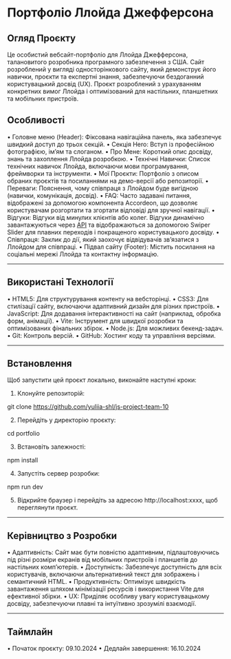 # Портфоліо Ллойда Джефферсона

## Огляд Проєкту

Це особистий вебсайт-портфоліо для Ллойда Джефферсона, талановитого розробника програмного забезпечення з США. Сайт розроблений у вигляді односторінкового сайту, який демонструє його навички, проєкти та експертні знання, забезпечуючи бездоганний користувацький досвід (UX). Проєкт розроблений з урахуванням конкретних вимог Ллойда і оптимізований для настільних, планшетних та мобільних пристроїв.

## Особливості

 • Головне меню (Header): Фіксована навігаційна панель, яка забезпечує швидкий доступ до трьох секцій.
 • Секція Hero: Вступ із професійною фотографією, ім’ям та слоганом.
 • Про Мене: Короткий опис досвіду, знань та захоплення Ллойда розробкою.
 • Технічні Навички: Список технічних навичок Ллойда, включаючи мови програмування, фреймворки та інструменти.
 • Мої Проєкти: Портфоліо з описом обраних проєктів та посиланнями на демо-версії або репозиторії.
 • Переваги: Пояснення, чому співпраця з Ллойдом буде вигідною (навички, комунікація, досвід).
 • FAQ: Часто задавані питання, відображені за допомогою компонента Accordeon, що дозволяє користувачам розгортати та згортати відповіді для зручної навігації.
 • Відгуки: Відгуки від минулих клієнтів або колег. Відгуки динамічно завантажуються через [API](https://portfolio-js.b.goit.study/api/reviews) та відображаються за допомогою Swiper Slider для плавних переходів і покращеного користувацького досвіду.
 • Співпраця: Заклик до дії, який заохочує відвідувачів зв’язатися з Ллойдом для співпраці.
 • Підвал сайту (Footer): Містить посилання на соціальні мережі Ллойда та контактну інформацію.

---

## Використані Технології

 • HTML5: Для структурування контенту на вебсторінці.
 • CSS3: Для стилізації сайту, включаючи адаптивний дизайн для різних пристроїв.
 • JavaScript: Для додавання інтерактивності на сайт (наприклад, обробка форм, анімації).
 • Vite: Інструмент для швидкої розробки та оптимізованих фінальних збірок.
 • Node.js: Для можливих бекенд-задач.
 • Git: Контроль версій.
 • GitHub: Хостинг коду та управління версіями.

---

## Встановлення

Щоб запустити цей проєкт локально, виконайте наступні кроки:

 1. Клонуйте репозиторій:

git clone https://github.com/yuliia-shl/js-project-team-10

 2. Перейдіть у директорію проєкту:

cd portfolio

 3. Встановіть залежності:

npm install

 4. Запустіть сервер розробки:

npm run dev

 5. Відкрийте браузер і перейдіть за адресою http://localhost:xxxx, щоб переглянути проєкт.

---

## Керівництво з Розробки

 • Адаптивність: Сайт має бути повністю адаптивним, підлаштовуючись під різні розміри екранів від мобільних пристроїв і планшетів до настільних комп’ютерів.
 • Доступність: Забезпечує доступність для всіх користувачів, включаючи альтернативний текст для зображень і семантичний HTML.
 • Продуктивність: Оптимізує швидкість завантаження шляхом мінімізації ресурсів і використання Vite для ефективної збірки.
 • UX: Приділяє особливу увагу користувацькому досвіду, забезпечуючи плавні та інтуїтивно зрозумілі взаємодії.

---

## Таймлайн

 • Початок проєкту: 09.10.2024
 • Дедлайн завершення: 16.10.2024